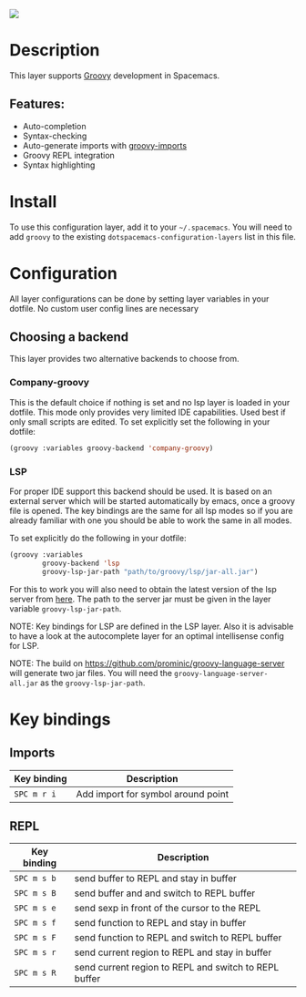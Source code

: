 ![](img/groovy.png)

Description
===========

This layer supports [Groovy](http://www.groovy-lang.org/) development in
Spacemacs.

Features:
---------

-   Auto-completion
-   Syntax-checking
-   Auto-generate imports with
    [groovy-imports](https://github.com/mbezjak/emacs-groovy-imports)
-   Groovy REPL integration
-   Syntax highlighting

Install
=======

To use this configuration layer, add it to your `~/.spacemacs`. You will
need to add `groovy` to the existing `dotspacemacs-configuration-layers`
list in this file.

Configuration
=============

All layer configurations can be done by setting layer variables in your
dotfile. No custom user config lines are necessary

Choosing a backend
------------------

This layer provides two alternative backends to choose from.

### Company-groovy

This is the default choice if nothing is set and no lsp layer is loaded
in your dotfile. This mode only provides very limited IDE capabilities.
Used best if only small scripts are edited. To set explicitly set the
following in your dotfile:

``` commonlisp
(groovy :variables groovy-backend 'company-groovy)
```

### LSP

For proper IDE support this backend should be used. It is based on an
external server which will be started automatically by emacs, once a
groovy file is opened. The key bindings are the same for all lsp modes
so if you are already familiar with one you should be able to work the
same in all modes.

To set explicitly do the following in your dotfile:

``` commonlisp
(groovy :variables
        groovy-backend 'lsp
        groovy-lsp-jar-path "path/to/groovy/lsp/jar-all.jar")
```

For this to work you will also need to obtain the latest version of the
lsp server from
[here](https://github.com/prominic/groovy-language-server). The path to
the server jar must be given in the layer variable
`groovy-lsp-jar-path`.

NOTE: Key bindings for LSP are defined in the LSP layer. Also it is
advisable to have a look at the autocomplete layer for an optimal
intellisense config for LSP.

NOTE: The build on <https://github.com/prominic/groovy-language-server>
will generate two jar files. You will need the
`groovy-language-server-all.jar` as the `groovy-lsp-jar-path`.

Key bindings
============

Imports
-------

| Key binding | Description                        |
|-------------|------------------------------------|
| `SPC m r i` | Add import for symbol around point |

REPL
----

| Key binding | Description                                           |
|-------------|-------------------------------------------------------|
| `SPC m s b` | send buffer to REPL and stay in buffer                |
| `SPC m s B` | send buffer and and switch to REPL buffer             |
| `SPC m s e` | send sexp in front of the cursor to the REPL          |
| `SPC m s f` | send function to REPL and stay in buffer              |
| `SPC m s F` | send function to REPL and switch to REPL buffer       |
| `SPC m s r` | send current region to REPL and stay in buffer        |
| `SPC m s R` | send current region to REPL and switch to REPL buffer |
